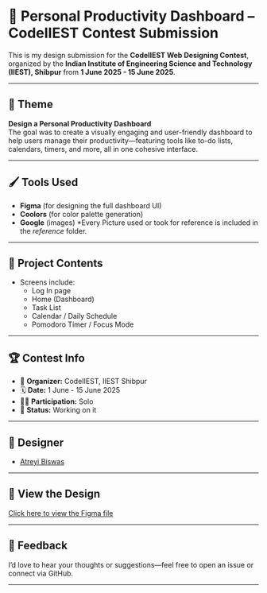 # 🎨 Personal Productivity Dashboard – CodeIIEST Contest Submission

This is my design submission for the **CodeIIEST Web Designing Contest**, organized by the **Indian Institute of Engineering Science and Technology (IIEST), Shibpur** from **1 June 2025 - 15 June 2025**.

---

## 🧠 Theme

**Design a Personal Productivity Dashboard**  
The goal was to create a visually engaging and user-friendly dashboard to help users manage their productivity—featuring tools like to-do lists, calendars, timers, and more, all in one cohesive interface.

---

## 🖌️ Tools Used

- **Figma** (for designing the full dashboard UI)  
- **Coolors** (for color palette generation)
- **Google** (images)
  *Every Picture used or took for reference is included in the *reference* folder.
  
---

## 📁 Project Contents

- Screens include:
  - Log In page
  - Home (Dashboard) 
  - Task List
  - Calendar / Daily Schedule
  - Pomodoro Timer / Focus Mode

---

## 🏆 Contest Info

- 🏢 **Organizer:** CodeIIEST, IIEST Shibpur  
- 🗓️ **Date:** 1 June - 15 June 2025  
- 🧑‍💻 **Participation:** Solo  
- 📄 **Status:** Working on it

---

## 👤 Designer

- [Atreyi Biswas](https://github.com/atreyi-biswas)

---

## 🔗 View the Design

[Click here to view the Figma file](https://www.figma.com/design/qW7khkY5711uNPYjuYJxLz/Untitled?t=2P1eQ3U6fccAeKo3-1)  

---

## 💬 Feedback

I’d love to hear your thoughts or suggestions—feel free to open an issue or connect via GitHub.

---


